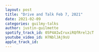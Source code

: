 ```yaml
---
layout: post
title: "Drive and Talk Feb 7, 2021"
date: 2021-02-09
categories: guilmy-talks
author: justin-guilmette
spotify_track_id: 05P4AIwIruxiRQfRrel2cT
youtube_video_id: H7NblJAj9sU
apple_track_id: 
---
```

